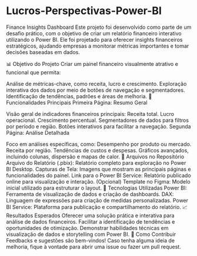 # Lucros-Perspectivas-Power-BI
Finance Insights Dashboard Este projeto foi desenvolvido como parte de um desafio prático, com o objetivo de criar um relatório financeiro interativo utilizando o Power BI. Ele foi projetado para oferecer insights financeiros estratégicos, ajudando empresas a monitorar métricas importantes e tomar decisões baseadas em dados.

📊 Objetivo do Projeto
Criar um painel financeiro visualmente atrativo e funcional que permita:

Análise de métricas-chave, como receita, lucro e crescimento.
Exploração interativa dos dados por meio de botões de navegação e segmentadores.
Identificação de tendências, padrões e áreas de melhoria.
📌 Funcionalidades Principais
Primeira Página: Resumo Geral

Visão geral de indicadores financeiros principais:
Receita total.
Lucro operacional.
Crescimento percentual.
Segmentadores de dados para filtros por período e região.
Botões interativos para facilitar a navegação.
Segunda Página: Análise Detalhada

Foco em análises específicas, como:
Desempenho por produto ou mercado.
Receita por região.
Tendências de custos e despesas.
Gráficos avançados, incluindo colunas, dispersão e mapas de calor.
📂 Arquivos no Repositório
Arquivo do Relatório (.pbix): Relatório completo para exploração no Power BI Desktop.
Capturas de Tela: Imagens que mostram as principais páginas e funcionalidades do painel.
Link para o Power BI Service: Relatório publicado online para visualização e interação.
(Opcional) Template no Figma: Modelo inicial utilizado para estruturar o layout.
🚀 Tecnologias Utilizadas
Power BI: Ferramenta de visualização de dados e criação de dashboards.
DAX: Linguagem de expressões para criação de medidas personalizadas.
Power BI Service: Plataforma para publicação e compartilhamento do relatório.
📈 Resultados Esperados
Oferecer uma solução prática e interativa para análise de dados financeiros.
Facilitar a identificação de tendências e oportunidades de otimização.
Demonstrar habilidades técnicas em visualização de dados e storytelling com Power BI.
🌟 Como Contribuir
Feedbacks e sugestões são bem-vindos! Caso tenha alguma ideia de melhoria, fique à vontade para abrir uma issue ou fazer um pull request.

